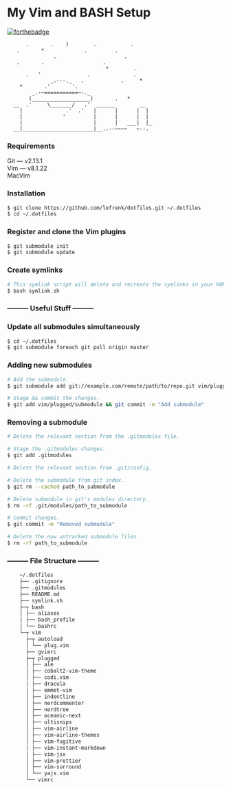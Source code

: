# My Vim and BASH Setup
[![forthebadge](https://forthebadge.com/images/badges/its-not-a-lie-if-you-believe-it.svg)](https://forthebadge.com)
```
      .       .    )        .           .
   .       *             .         .
               .                      .
   .       .                   .
                                *        .
      .   '               .              .
              _.---._   .            .     *
    *       .'       '.
        _.-~===========~-._
       (___________________)       .   *
  __  .'     \_______/   .'  ______        __
    |              .'  .'   |      |      |  |
    |             '         |      |      |  |
    |                       |      |   ___|  |_
  __|_______________________|__..--~~~~   ~--.

```

### Requirements

Git — v2.13.1  
Vim — v8.1.22  
MacVim

### Installation

```bash
$ git clone https://github.com/lefrenk/dotfiles.git ~/.dotfiles
$ cd ~/.dotfiles
```

### Register and clone the Vim plugins
```bash
$ git submodule init
$ git submodule update
```

### Create symlinks
```bash
# This symlink script will delete and recreate the symlinks in your HOME directory.
$ bash symlink.sh
```

### ——— Useful Stuff ———

### Update all submodules simultaneously
```bash
$ cd ~/.dotfiles
$ git submodule foreach git pull origin master
```

### Adding new submodules
```bash
# Add the submodule.
$ git submodule add git://example.com/remote/path/to/repo.git vim/plugged/submodule

# Stage && commit the changes.
$ git add vim/plugged/submodule && git commit -m "Add submodule"
```

### Removing a submodule
```bash
# Delete the relevant section from the .gitmodules file.

# Stage the .gitmodules changes.
$ git add .gitmodules

# Delete the relevant section from .git/config.

# Delete the submodule from git index.
$ git rm --cached path_to_submodule

# Delete submodule in git's modules directory.
$ rm -rf .git/modules/path_to_submodule

# Commit changes.
$ git commit -m "Removed submodule"

# Delete the now untracked submodule files.
$ rm -rf path_to_submodule
```

### ——— File Structure ———

```bash
    ~/.dotfiles
    ├── .gitignore
    ├── .gitmodules
    ├── README.md
    ├── symlink.sh
    ├─┬ bash
    │ ├── aliases
    │ ├── bash_profile
    │ └── bashrc
    └─┬ vim
      ├─┬ autoload
      │ └── plug.vim
      ├── gvimrc
      ├─┬ plugged
      │ ├── ale
      │ ├── cobalt2-vim-theme    
      │ ├── codi.vim
      │ ├── dracula
      │ ├── emmet-vim
      │ ├── indentline
      │ ├── nerdcommenter
      │ ├── nerdtree
      │ ├── oceanic-next
      │ ├── ultisnips
      │ ├── vim-airline
      │ ├── vim-airline-themes
      │ ├── vim-fugitive    
      │ ├── vim-instant-markdown
      │ ├── vim-jsx
      │ ├── vim-prettier
      │ ├── vim-surround
      │ └── yajs.vim
      └── vimrc
```

